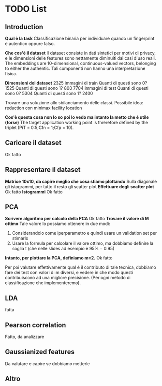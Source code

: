 # TODO List 
## Introduction
**Qual è la task**
Classificazione binaria per individuare quando un fingerprint è autentico oppure falso.

**Che cos'è il dataset**
Il dataset consiste in dati sintetici per motivi di privacy, e le dimensioni delle features sono nettamente diminuiti dai casi d'uso reali.
The embeddings are 10-dimensional, continuous-valued vectors, belonging to either the authentic.
Tali componenti non hanno una interpretazione fisica.

**Dimensioni del dataset**
2325 immagini di train
Quanti di questi sono 0? 1525
Quanti di questi sono 1? 800
7704 immagini di test
Quanti di questi sono 0? 5304
Quanti di questi sono 1? 2400

Trovare una soluzione allo sbilanciamento delle classi.
Possibile idea: reduction con minimax facility location

**Cos'è questa cosa non lo so poi lo vedo ma intanto la metto che è utile (forse)**
The target application working point is threrefore defined by the triplet
(PiT = 0:5;Cfn = 1;Cfp = 10).

## Caricare il dataset
Ok fatto
## Rappresentare il dataset
**Matrice 10x10, da capire meglio che cosa stiamo plottando**
Sulla diagonale gli istogrammi, per tutto il resto gli scatter plot
**Effettuare degli scatter plot**
Ok fatto
**Istogrammi**
Ok fatto
## PCA
**Scrivere algoritmo per calcolo della PCA**
Ok fatto
**Trovare il valore di M ottimo**
Tale valore lo possiamo ottenere in due modi:
1. Considerandolo come iperparametro e quindi usare un validation set per stimarlo
2. Usare la formula per calcolare il valore ottimo, ma dobbiamo definire la soglia t (che nelle slides ad esempio è 95% = 0.95)

**Intanto, per plottare la PCA, definiamo m=2.** 
Ok fatto

Per poi valutare effettivamente qual è il contributo di tale tecnica, dobbiamo fare dei test con valori di m diversi, e vedere in che modo questi contribuiscono ad una migliore precisione. (Per ogni metodo di classificazione che implementeremo).

## LDA
fatta 

## Pearson correlation
Fatto, da analizzare

## Gaussianized features
Da valutare e capire se dobbiamo metterle
## Altro